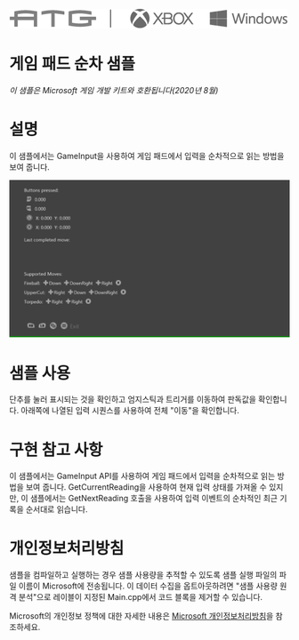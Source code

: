   ![](./media/image1.png)

#   게임 패드 순차 샘플

*이 샘플은 Microsoft 게임 개발 키트와 호환됩니다(2020년 8월)*

# 설명

이 샘플에서는 GameInput을 사용하여 게임 패드에서 입력을 순차적으로 읽는
방법을 보여 줍니다.

![](./media/image3.png)

# 샘플 사용

단추를 눌러 표시되는 것을 확인하고 엄지스틱과 트리거를 이동하여 판독값을
확인합니다. 아래쪽에 나열된 입력 시퀀스를 사용하여 전체 "이동"을
확인합니다.

# 구현 참고 사항

이 샘플에서는 GameInput API를 사용하여 게임 패드에서 입력을 순차적으로
읽는 방법을 보여 줍니다. GetCurrentReading을 사용하여 현재 입력 상태를
가져올 수 있지만, 이 샘플에서는 GetNextReading 호출을 사용하여 입력
이벤트의 순차적인 최근 기록을 순서대로 읽습니다.

# 개인정보처리방침

샘플을 컴파일하고 실행하는 경우 샘플 사용량을 추적할 수 있도록 샘플 실행
파일의 파일 이름이 Microsoft에 전송됩니다. 이 데이터 수집을
옵트아웃하려면 \"샘플 사용량 원격 분석\"으로 레이블이 지정된
Main.cpp에서 코드 블록을 제거할 수 있습니다.

Microsoft의 개인정보 정책에 대한 자세한 내용은 [Microsoft
개인정보처리방침](https://privacy.microsoft.com/en-us/privacystatement/)을
참조하세요.

